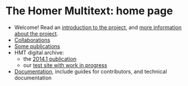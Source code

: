 # The Homer Multitext: home page

- Welcome!  Read an [introduction to the project](welcome.html),  and [more information about the project](about.html).
- [Collaborations](collaboration.html)
- [Some publications](publications.html)
- HMT digital archive:
    - the [2014.1 publication](http://amphoreus.hpcc.uh.edu/hmtdigital/)
    - our [test site with work in progress](http://beta.hpcc.uh.edu/tomcat/hmtdigital/)
- [Documentation](hmt-docs), include guides for contributors, and technical documentation
    
